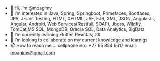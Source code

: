 - 👋 Hi, I’m @moagimv
- 👀 I’m interested in Java, Spring, Springboot, Primefaces, Bootfaces, JPA, J-Unit Testing, HTML, XHTML, JSF, EJB, XML, JSON, AngularJs, Angular, Android, Web Services(Restfull, SOAP), Jboss, Wildfly, TomCat,MS SQL, MongoDB, Oracle SQL, Data Analytics, BigData 
- 🌱 I’m currently learning Flutter, ReactJs, C#
- 💞️ I’m looking to collaborate on my current knowledge and learnigs
- 📫 How to reach me ...
cellphone no.: +27 65 854 6617
email: moagimv@gmail.com
<!---
moagimv/moagimv is a ✨ special ✨ repository because its `README.md` (this file) appears on your GitHub profile.
You can click the Preview link to take a look at your changes.
--->
